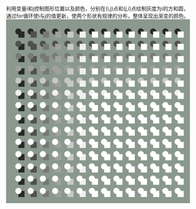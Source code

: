 利用变量i和j控制图形位置以及颜色，分别在(i,j)点和(j,i)点绘制灰度为i的方和圆，通过for循环使i与j的值更新，使两个形状有规律的分布，整体呈现出渐变的颜色。
![](https://github.com/yiyiying/work/blob/main/%E5%9B%BE%E7%89%87/%E7%AC%AC%E4%BA%8C%E6%AC%A1%E4%BD%9C%E4%B8%9A.png)
